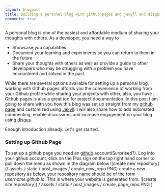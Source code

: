 ```yaml
---
layout: blogpost
title: Building a personal blog with github pages and jekyll and disqus
comments: true
---
```


A personal blog is one of the easiest and affordable medium of sharing your thoughts with others. As a developer, you need a way to
- Showcase you capabilities
- Document your learning and experiments so you can return to them in the future
- Share your thoughts with others as well as provide a guide to other developers who may be struggling with a problem you have encountered and solved in the past.

While there are several options available for setting up a personal blog, working with Github pages affords you the convenience of working from your Github profile while sharing your projects with other, also, you have . Github pages is also a great too for project documentation. 
In this post I am going to share with you how this blog was set up straight from my [github page](https://github.com/EzechukwuJI/ezechukwuji.github.io) and customized using [Jekyll](https://jekyllrb.com/). I will also share how to add automated commenting, enable discussions and increase engagement on your blog using [disqus](https://disqus.com/). 

Enough introduction already. Let's get started.
### Setting up Github Page
To set up a github page you need an [github](https://github.com/) account(Surprised?).
Log into your github account, click on the Plus sign on the top right hand corner to pull down the menu as shown in the diagram below
![create new repository](/ assets / static / post_images / create_new_repo.PNG)
create a new repository as below, your repository name should be of the form *username.github.io*. This is where your website is generated from. 
![create site repository]( / assets / static / post_images / create_page_repo.PNG )





